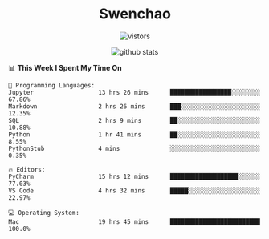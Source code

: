 <h1 align="center">Swenchao</h3>

<p align="center">
  <img src="https://visitor-badge.glitch.me/badge?page_id=Swenchao" alt="vistors" />
</p>

<p align="center">
  <img src="https://github-readme-stats.vercel.app/api?username=Swenchao&count_private=true&show_icons=true&theme=vue-dark&hide_title=true" alt="github stats" />
</p>

<!--START_SECTION:waka-->
📊 **This Week I Spent My Time On** 

```text
💬 Programming Languages: 
Jupyter                  13 hrs 26 mins      █████████████████░░░░░░░░   67.86% 
Markdown                 2 hrs 26 mins       ███░░░░░░░░░░░░░░░░░░░░░░   12.35% 
SQL                      2 hrs 9 mins        ██░░░░░░░░░░░░░░░░░░░░░░░   10.88% 
Python                   1 hr 41 mins        ██░░░░░░░░░░░░░░░░░░░░░░░   8.55% 
PythonStub               4 mins              ░░░░░░░░░░░░░░░░░░░░░░░░░   0.35%

🔥 Editors: 
PyCharm                  15 hrs 12 mins      ███████████████████░░░░░░   77.03% 
VS Code                  4 hrs 32 mins       █████░░░░░░░░░░░░░░░░░░░░   22.97%

💻 Operating System: 
Mac                      19 hrs 45 mins      █████████████████████████   100.0%

```


<!--END_SECTION:waka-->

